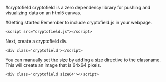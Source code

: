 #cryptofield
cryptofield is a zero dependency library for pushing and visualizing data on an html5 canvas.

#Getting started
Remember to include cryptofield.js in your webpage.
```
<script src="cryptofield.js"></script>
```
Next, create a cryptofield div.
```
<div class='cryptofield'></script>
```
You can manually set the size by adding a size directive to the classname. This will create an image that is 64x64 pixels.
```
<div class='cryptofield size64'></script>
```
